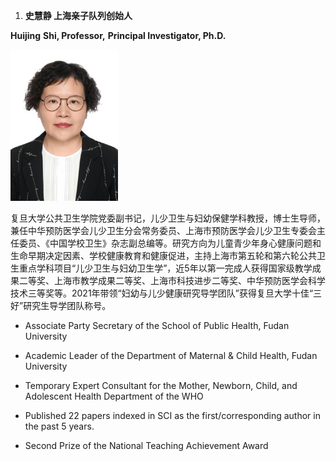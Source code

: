 1. **史慧静 上海亲子队列创始人**

**Huijing** **Shi, Professor,** **Principal Investigator, Ph.D.** 

<img src="image/1.jpg" style="zoom:67%;" />

复旦大学公共卫生学院党委副书记，儿少卫生与妇幼保健学科教授，博士生导师，兼任中华预防医学会儿少卫生分会常务委员、上海市预防医学会儿少卫生专委会主任委员、《中国学校卫生》杂志副总编等。研究方向为儿童青少年身心健康问题和生命早期决定因素、学校健康教育和健康促进，主持上海市第五轮和第六轮公共卫生重点学科项目“儿少卫生与妇幼卫生学”，近5年以第一完成人获得国家级教学成果二等奖、上海市教学成果二等奖、上海市科技进步二等奖、中华预防医学会科学技术三等奖等。2021年带领“妇幼与儿少健康研究导学团队”获得复旦大学十佳“三好”研究生导学团队称号。

* Associate Party Secretary of the School of Public Health, Fudan University

* Academic Leader of the Department of Maternal & Child Health, Fudan University

* Temporary Expert Consultant for the Mother, Newborn, Child, and Adolescent Health Department of the WHO

* Published 22 papers indexed in SCI as the first/corresponding author in the past 5 years.

* Second Prize of the National Teaching Achievement Award
